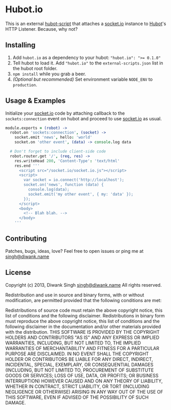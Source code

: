 # Hubot.io

This is an external [hubot-script](https://github.com/github/hubot/blob/master/README.md#external-scripts) that attaches a [socket.io](http://socket.io/) instance to [Hubot](http://hubot.github.com/)'s HTTP Listener. Because, why not?

## Installing

1. Add `hubot.io` as a dependency to your hubot:
    `"hubot.io": ">= 0.1.0"`
2. Tell hubot to load it. Add `"hubot.io"` to the `external-scripts.json` list in the hubot root folder.
3. `npm install` while you grab a beer.
4. _(Optional but recommended)_ Set environment variable `NODE_ENV` to `production`.

## Usage & Examples

Initialize your [socket.io](http://socket.io/) code by attaching callback to the `sockets:connection` event on hubot and proceed to use [socket.io](http://socket.io/) as usual.

```coffeescript
module.exports = (robot) ->
  robot.on 'sockets:connection', (socket) ->
    socket.emit 'news', hello: 'world'
    socket.on 'other event', (data) -> console.log data

  # Don't forget to include client-side code
  robot.router.get '/', (req, res) ->
    res.writeHead 200, 'Content-Type': 'text/html'
    res.end '''
      <script src="/socket.io/socket.io.js"></script>
      <script>
        var socket = io.connect('http://localhost');
        socket.on('news', function (data) {
          console.log(data);
          socket.emit('my other event', { my: 'data' });
        });
      </script>
      <body>
        <!-- Blah blah. -->
      </body>
    '''
```

## Contributing

Patches, bugs, ideas, love? Feel free to open issues or ping me at singh@diwank.name

## License

Copyright (c) 2013, Diwank Singh <singh@diwank.name>
All rights reserved.

Redistribution and use in source and binary forms, with or without modification, are permitted provided that the following conditions are met:

Redistributions of source code must retain the above copyright notice, this list of conditions and the following disclaimer.
Redistributions in binary form must reproduce the above copyright notice, this list of conditions and the following disclaimer in the documentation and/or other materials provided with the distribution.
THIS SOFTWARE IS PROVIDED BY THE COPYRIGHT HOLDERS AND CONTRIBUTORS "AS IS" AND ANY EXPRESS OR IMPLIED WARRANTIES, INCLUDING, BUT NOT LIMITED TO, THE IMPLIED WARRANTIES OF MERCHANTABILITY AND FITNESS FOR A PARTICULAR PURPOSE ARE DISCLAIMED. IN NO EVENT SHALL THE COPYRIGHT HOLDER OR CONTRIBUTORS BE LIABLE FOR ANY DIRECT, INDIRECT, INCIDENTAL, SPECIAL, EXEMPLARY, OR CONSEQUENTIAL DAMAGES (INCLUDING, BUT NOT LIMITED TO, PROCUREMENT OF SUBSTITUTE GOODS OR SERVICES; LOSS OF USE, DATA, OR PROFITS; OR BUSINESS INTERRUPTION) HOWEVER CAUSED AND ON ANY THEORY OF LIABILITY, WHETHER IN CONTRACT, STRICT LIABILITY, OR TORT (INCLUDING NEGLIGENCE OR OTHERWISE) ARISING IN ANY WAY OUT OF THE USE OF THIS SOFTWARE, EVEN IF ADVISED OF THE POSSIBILITY OF SUCH DAMAGE.
